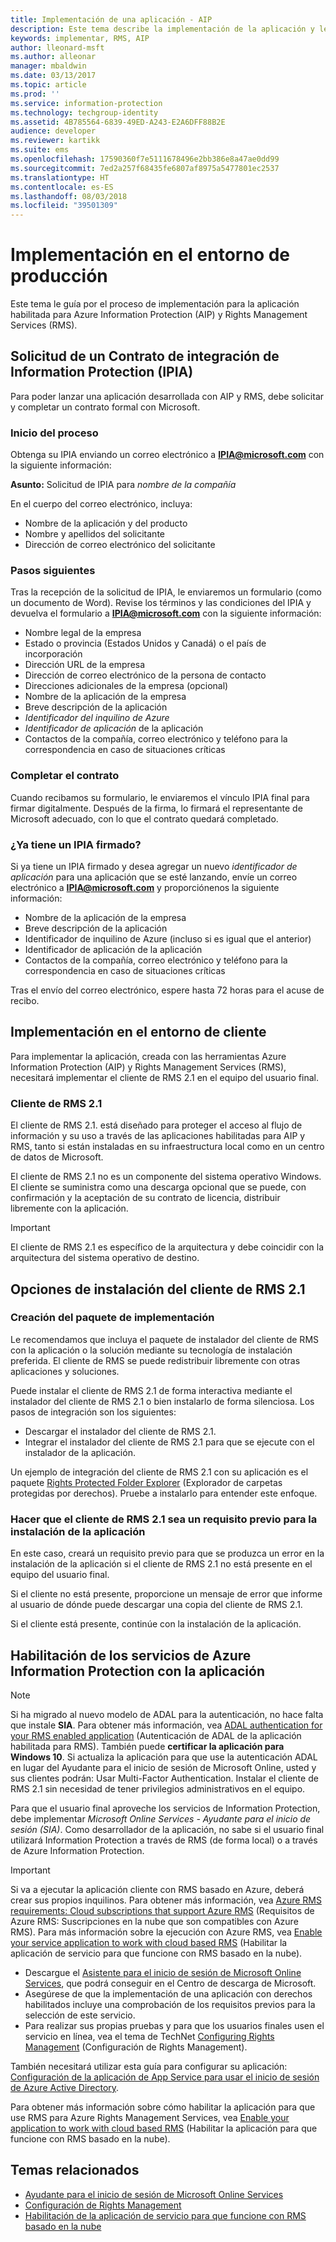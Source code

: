 ```yaml
---
title: Implementación de una aplicación - AIP
description: Este tema describe la implementación de la aplicación y le guía a través de dicha implementación
keywords: implementar, RMS, AIP
author: lleonard-msft
ms.author: alleonar
manager: mbaldwin
ms.date: 03/13/2017
ms.topic: article
ms.prod: ''
ms.service: information-protection
ms.technology: techgroup-identity
ms.assetid: 4B785564-6839-49ED-A243-E2A6DFF88B2E
audience: developer
ms.reviewer: kartikk
ms.suite: ems
ms.openlocfilehash: 17590360f7e5111678496e2bb386e8a47ae0dd99
ms.sourcegitcommit: 7ed2a257f68435fe6807af8975a5477801ec2537
ms.translationtype: HT
ms.contentlocale: es-ES
ms.lasthandoff: 08/03/2018
ms.locfileid: "39501309"
---
```

# <a name="deploy-into-production"></a>Implementación en el entorno de producción

Este tema le guía por el proceso de implementación para la aplicación habilitada para Azure Information Protection (AIP) y Rights Management Services (RMS).

## <a name="request-an-information-protection-integration-agreement-ipia"></a>Solicitud de un Contrato de integración de Information Protection (IPIA)
Para poder lanzar una aplicación desarrollada con AIP y RMS, debe solicitar y completar un contrato formal con Microsoft.

### <a name="begin-the-process"></a>Inicio del proceso
Obtenga su IPIA enviando un correo electrónico a **IPIA@microsoft.com** con la siguiente información:

**Asunto:** Solicitud de IPIA para *nombre de la compañía*

En el cuerpo del correo electrónico, incluya:
- Nombre de la aplicación y del producto
- Nombre y apellidos del solicitante
- Dirección de correo electrónico del solicitante

### <a name="next-steps"></a>Pasos siguientes
Tras la recepción de la solicitud de IPIA, le enviaremos un formulario (como un documento de Word).
Revise los términos y las condiciones del IPIA y devuelva el formulario a **IPIA@microsoft.com** con la siguiente información:
- Nombre legal de la empresa
- Estado o provincia (Estados Unidos y Canadá) o el país de incorporación
- Dirección URL de la empresa
- Dirección de correo electrónico de la persona de contacto
- Direcciones adicionales de la empresa (opcional)
- Nombre de la aplicación de la empresa
- Breve descripción de la aplicación
- *Identificador del inquilino de Azure*
- *Identificador de aplicación* de la aplicación
- Contactos de la compañía, correo electrónico y teléfono para la correspondencia en caso de situaciones críticas

### <a name="completing-the-agreement"></a>Completar el contrato
Cuando recibamos su formulario, le enviaremos el vínculo IPIA final para firmar digitalmente. Después de la firma, lo firmará el representante de Microsoft adecuado, con lo que el contrato quedará completado.

### <a name="already-have-a-signed-ipia"></a>¿Ya tiene un IPIA firmado?
Si ya tiene un IPIA firmado y desea agregar un nuevo *identificador de aplicación* para una aplicación que se esté lanzando, envíe un correo electrónico a **IPIA@microsoft.com** y proporciónenos la siguiente información:
- Nombre de la aplicación de la empresa
- Breve descripción de la aplicación
- Identificador de inquilino de Azure (incluso si es igual que el anterior)
- Identificador de aplicación de la aplicación
- Contactos de la compañía, correo electrónico y teléfono para la correspondencia en caso de situaciones críticas

Tras el envío del correo electrónico, espere hasta 72 horas para el acuse de recibo.

## <a name="deploying-to-the-client-environment"></a>Implementación en el entorno de cliente

Para implementar la aplicación, creada con las herramientas Azure Information Protection (AIP) y Rights Management Services (RMS), necesitará implementar el cliente de RMS 2.1 en el equipo del usuario final.

### <a name="rms-client-21"></a>Cliente de RMS 2.1
El cliente de RMS 2.1. está diseñado para proteger el acceso al flujo de información y su uso a través de las aplicaciones habilitadas para AIP y RMS, tanto si están instaladas en su infraestructura local como en un centro de datos de Microsoft.

El cliente de RMS 2.1 no es un componente del sistema operativo Windows. El cliente se suministra como una descarga opcional que se puede, con confirmación y la aceptación de su contrato de licencia, distribuir libremente con la aplicación.

> [!IMPORTANT]
> El cliente de RMS 2.1 es específico de la arquitectura y debe coincidir con la arquitectura del sistema operativo de destino.


## <a name="rms-client-21-installation-options"></a>Opciones de instalación del cliente de RMS 2.1

### <a name="creating-your-deployment-package"></a>Creación del paquete de implementación

Le recomendamos que incluya el paquete de instalador del cliente de RMS con la aplicación o la solución mediante su tecnología de instalación preferida. El cliente de RMS se puede redistribuir libremente con otras aplicaciones y soluciones.

Puede instalar el cliente de RMS 2.1 de forma interactiva mediante el instalador del cliente de RMS 2.1 o bien instalarlo de forma silenciosa. Los pasos de integración son los siguientes:

-   Descargar el instalador del cliente de RMS 2.1.
-   Integrar el instalador del cliente de RMS 2.1 para que se ejecute con el instalador de la aplicación.

Un ejemplo de integración del cliente de RMS 2.1 con su aplicación es el paquete [Rights Protected Folder Explorer](https://technet.microsoft.com/library/rights-protected-folder-explorer(v=ws.10).aspx) (Explorador de carpetas protegidas por derechos). Pruebe a instalarlo para entender este enfoque.

### <a name="make-rms-client-21-a-pre-requisite-for-your-application-install"></a>Hacer que el cliente de RMS 2.1 sea un requisito previo para la instalación de la aplicación

En este caso, creará un requisito previo para que se produzca un error en la instalación de la aplicación si el cliente de RMS 2.1 no está presente en el equipo del usuario final.

Si el cliente no está presente, proporcione un mensaje de error que informe al usuario de dónde puede descargar una copia del cliente de RMS 2.1.

Si el cliente está presente, continúe con la instalación de la aplicación.

## <a name="enabling-azure-information-protection-services-with-your-application"></a>Habilitación de los servicios de Azure Information Protection con la aplicación

> [!NOTE]
> Si ha migrado al nuevo modelo de ADAL para la autenticación, no hace falta que instale **SIA**. Para obtener más información, vea [ADAL authentication for your RMS enabled application](adal-auth.md) (Autenticación de ADAL de la aplicación habilitada para RMS).
> También puede **certificar la aplicación para Windows 10**. Si actualiza la aplicación para que use la autenticación ADAL en lugar del Ayudante para el inicio de sesión de Microsoft Online, usted y sus clientes podrán: Usar Multi-Factor Authentication. Instalar el cliente de RMS 2.1 sin necesidad de tener privilegios administrativos en el equipo.

Para que el usuario final aproveche los servicios de Information Protection, debe implementar *Microsoft Online Services - Ayudante para el inicio de sesión (SIA)*. Como desarrollador de la aplicación, no sabe si el usuario final utilizará Information Protection a través de RMS (de forma local) o a través de Azure Information Protection.


> [!IMPORTANT]
> Si va a ejecutar la aplicación cliente con RMS basado en Azure, deberá crear sus propios inquilinos. Para obtener más información, vea [Azure RMS requirements: Cloud subscriptions that support Azure RMS](../requirements.md) (Requisitos de Azure RMS: Suscripciones en la nube que son compatibles con Azure RMS).
> Para más información sobre la ejecución con Azure RMS, vea [Enable your service application to work with cloud based RMS](how-to-use-file-api-with-aadrm-cloud.md) (Habilitar la aplicación de servicio para que funcione con RMS basado en la nube).

-   Descargue el [Asistente para el inicio de sesión de Microsoft Online Services](http://www.microsoft.com/download/details.aspx?id=28177), que podrá conseguir en el Centro de descarga de Microsoft.
-   Asegúrese de que la implementación de una aplicación con derechos habilitados incluye una comprobación de los requisitos previos para la selección de este servicio.
-   Para realizar sus propias pruebas y para que los usuarios finales usen el servicio en línea, vea el tema de TechNet [Configuring Rights Management](https://TechNet.Microsoft.Com/library/jj585002.aspx) (Configuración de Rights Management).

También necesitará utilizar esta guía para configurar su aplicación: [Configuración de la aplicación de App Service para usar el inicio de sesión de Azure Active Directory](https://docs.microsoft.com/azure/app-service-mobile/app-service-mobile-how-to-configure-active-directory-authentication).

Para obtener más información sobre cómo habilitar la aplicación para que use RMS para Azure Rights Management Services, vea [Enable your application to work with cloud based RMS](how-to-use-file-api-with-aadrm-cloud.md) (Habilitar la aplicación para que funcione con RMS basado en la nube).

## <a name="related-topics"></a>Temas relacionados

* [Ayudante para el inicio de sesión de Microsoft Online Services](http://www.microsoft.com/download/details.aspx?id=28177)
* [Configuración de Rights Management](https://TechNet.Microsoft.Com/library/jj585002.aspx)
* [Habilitación de la aplicación de servicio para que funcione con RMS basado en la nube](how-to-use-file-api-with-aadrm-cloud.md)

